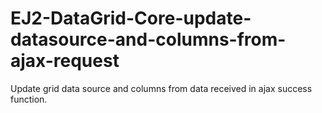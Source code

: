 # EJ2-DataGrid-Core-update-datasource-and-columns-from-ajax-request
Update grid data source and columns from data received in ajax success function.
